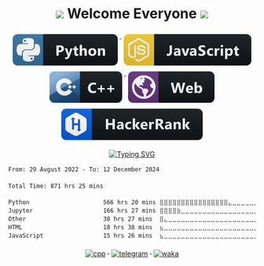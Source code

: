 <h1 align="center"> <img src="https://media.giphy.com/media/hvRJCLFzcasrR4ia7z/giphy.gif" width="25px"> Welcome Everyone <img src="https://media.giphy.com/media/hvRJCLFzcasrR4ia7z/giphy.gif" width="25px"> </h1>

<p align="center">
  <a href="#">
    <img src="svg/dev/languages/python.svg" alt="python" style="vertical-align:top; margin:6px 4px">
  </a>
  <a href="#">
    <img src="svg/dev/languages/js.svg" alt="js" style="vertical-align:top; margin:6px 4px">
  </a>  
 <a href="#">
    <img src="svg/dev/languages/cpp.svg" alt="cpp" style="vertical-align:top; margin:6px 4px">
  </a>  
  <a href="#">
    <img src="svg/misc/web.svg" alt="web" style="vertical-align:top; margin:6px 4px">
  </a>
  <a href="https://www.hackerrank.com/sks2311211">
    <img src="svg/dev/hackerrank.svg" alt="hackerrank" style="vertical-align:top; margin:6px 4px">
   </a>
</p>

<p align="center">
  <a href="https://git.io/typing-svg"><img src="https://readme-typing-svg.herokuapp.com?font=Fira+Code&pause=750&color=C0C0C0&center=true&width=600&height=80&lines=Python+Software+Engineer+%F0%9F%90%8D+" alt="Typing SVG" /></a>
</p>

<!--START_SECTION:waka-->

```txt
From: 29 August 2022 - To: 12 December 2024

Total Time: 871 hrs 25 mins

Python                     566 hrs 20 mins ⣿⣿⣿⣿⣿⣿⣿⣿⣿⣿⣿⣿⣿⣿⣿⣿⣄⣀⣀⣀⣀⣀⣀⣀⣀   64.99 %
Jupyter                    166 hrs 27 mins ⣿⣿⣿⣿⣷⣀⣀⣀⣀⣀⣀⣀⣀⣀⣀⣀⣀⣀⣀⣀⣀⣀⣀⣀⣀   19.10 %
Other                      38 hrs 27 mins  ⣿⣄⣀⣀⣀⣀⣀⣀⣀⣀⣀⣀⣀⣀⣀⣀⣀⣀⣀⣀⣀⣀⣀⣀⣀   04.41 %
HTML                       18 hrs 38 mins  ⣦⣀⣀⣀⣀⣀⣀⣀⣀⣀⣀⣀⣀⣀⣀⣀⣀⣀⣀⣀⣀⣀⣀⣀⣀   02.14 %
JavaScript                 15 hrs 26 mins  ⣦⣀⣀⣀⣀⣀⣀⣀⣀⣀⣀⣀⣀⣀⣀⣀⣀⣀⣀⣀⣀⣀⣀⣀⣀   01.77 %
```

<!--END_SECTION:waka-->

<p align="center">  
 <a href="#">
    <img src="https://komarev.com/ghpvc/?username=aaaaaaaalesha" alt="cpp" style="vertical-align:top; margin:6px 4px">
  </a>
 <a href="https://t.me/aaaaaaaalesha">
    <img src="https://badgen.net/badge/icon/Telegram?icon=telegram&label" alt="telegram" style="vertical-align:top; margin:6px 4px">
 </a>
 <a href="https://wakatime.com/@0e21c3c1-25e0-47ee-9c0f-77ef4b6b71e2">
    <img src="https://wakatime.com/badge/user/0e21c3c1-25e0-47ee-9c0f-77ef4b6b71e2.svg" alt="waka" style="vertical-align:top; margin:6px 4px">
  </a>
</p>
